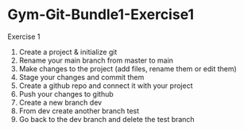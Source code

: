 # Gym-Git-Bundle1-Exercise1

Exercise 1

1. Create a project & initialize git
2. Rename your main branch from master to main
3. Make changes to the project (add files, rename them or edit them)
4. Stage your changes and commit them
5. Create a github repo and connect it with your project
6. Push your changes to github
7. Create a new branch dev
8. From dev create another branch test
9. Go back to the dev branch and delete the test branch
